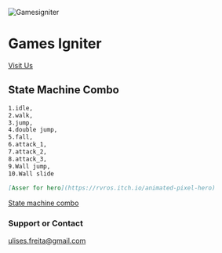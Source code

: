 ![Gamesigniter](https://www.gamesigniter.com/wp-content/uploads/2020/05/gamesigniter-logo-red-280x94-1.png)
# Games Igniter
[Visit Us](https://www.gamesigniter.com/)

##  State Machine Combo
```markdown
1.idle,
2.walk,
3.jump,
4.double jump,
5.fall,
6.attack_1, 
7.attack_2, 
8.attack_3,
9.Wall jump,
10.Wall slide
 
[Asser for hero](https://rvros.itch.io/animated-pixel-hero)
```
[State machine combo](https://github.com/UlisesFreitas/GamesIgniter)

### Support or Contact
ulises.freita@gmail.com
